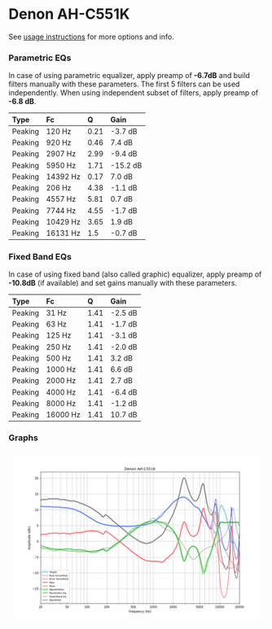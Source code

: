# Denon AH-C551K
See [usage instructions](https://github.com/jaakkopasanen/AutoEq#usage) for more options and info.

### Parametric EQs
In case of using parametric equalizer, apply preamp of **-6.7dB** and build filters manually
with these parameters. The first 5 filters can be used independently.
When using independent subset of filters, apply preamp of **-6.8 dB**.

| Type    | Fc       |    Q | Gain     |
|:--------|:---------|:-----|:---------|
| Peaking | 120 Hz   | 0.21 | -3.7 dB  |
| Peaking | 920 Hz   | 0.46 | 7.4 dB   |
| Peaking | 2907 Hz  | 2.99 | -9.4 dB  |
| Peaking | 5950 Hz  | 1.71 | -15.2 dB |
| Peaking | 14392 Hz | 0.17 | 7.0 dB   |
| Peaking | 206 Hz   | 4.38 | -1.1 dB  |
| Peaking | 4557 Hz  | 5.81 | 0.7 dB   |
| Peaking | 7744 Hz  | 4.55 | -1.7 dB  |
| Peaking | 10429 Hz | 3.65 | 1.9 dB   |
| Peaking | 16131 Hz | 1.5  | -0.7 dB  |

### Fixed Band EQs
In case of using fixed band (also called graphic) equalizer, apply preamp of **-10.8dB**
(if available) and set gains manually with these parameters.

| Type    | Fc       |    Q | Gain    |
|:--------|:---------|:-----|:--------|
| Peaking | 31 Hz    | 1.41 | -2.5 dB |
| Peaking | 63 Hz    | 1.41 | -1.7 dB |
| Peaking | 125 Hz   | 1.41 | -3.1 dB |
| Peaking | 250 Hz   | 1.41 | -2.0 dB |
| Peaking | 500 Hz   | 1.41 | 3.2 dB  |
| Peaking | 1000 Hz  | 1.41 | 6.6 dB  |
| Peaking | 2000 Hz  | 1.41 | 2.7 dB  |
| Peaking | 4000 Hz  | 1.41 | -6.4 dB |
| Peaking | 8000 Hz  | 1.41 | -1.2 dB |
| Peaking | 16000 Hz | 1.41 | 10.7 dB |

### Graphs
![](./Denon%20AH-C551K.png)